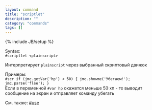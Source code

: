 ```yaml
---
layout: command
title: "scriptlet"
description: ""
category: "commands"
tags: []
---
```

{% include JB/setup %}

Syntax:  
`#scriptlet <plainscript>`

Интерпретирует `plainscript` через выбранный скриптовый движок

Примеры:  
`#scr if (jmc.getVar('hp') < 50) { jmc.showme('Убегаем!'); jmc.parse('flee'); }`  
Если в переменной `#var hp` окажется меньше 50 хп - то выводит сообщение на экран и отправляет команду убегать


См. также: [#use](#use)

